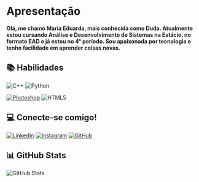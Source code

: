 
# Apresentação

**Olá, me chamo Maria Eduarda, mais conhecida como Duda. Atualmente estou cursando Análise e Desenvolvimento de Sistemas na Estácio, no formato EAD e já estou no 4° período.
Sou apaixonada por tecnologia e tenho facilidade em aprender coisas novas.**

## 📚 Habilidades

![C++](https://img.shields.io/badge/C%2B%2B-000?style=for-the-badge&logo=c%2B%2B&logoColor=00599C)
![Python](https://img.shields.io/badge/Python-000?style=for-the-badge&logo=python)


[![Photoshop](https://img.shields.io/badge/Photoshop-000?style=for-the-badge&logo=adobephotoshop)](https://dudagueds1357.wixsite.com/website)
![HTML5](https://img.shields.io/badge/HTML5-000?style=for-the-badge&logo=html5)


## 💻 Conecte-se comigo!
[![LinkedIn](https://img.shields.io/badge/LinkedIn-000?style=for-the-badge&logo=linkedin&logoColor=0E76A8)](https://www.linkedin.com/in/maria-eduarda-a8b0011b2/)
[![Instagram](https://img.shields.io/badge/Instagram-000?style=for-the-badge&logo=instagram)](https://www.instagram.com/dudaguedex/)
[![GitHub](https://img.shields.io/badge/GitHub-000?style=for-the-badge&logo=github&logoColor=white)](https://github.com/dudaguedex)

## 📊 GitHub Stats
![GitHub Stats](https://github-readme-stats.vercel.app/api?username=dudaguedex&theme=transparent&bg_color=000&border_color=30A3DC&show_icons=true&icon_color=30A3DC&title_color=E94D5F&text_color=FFF&hide_title=true)
